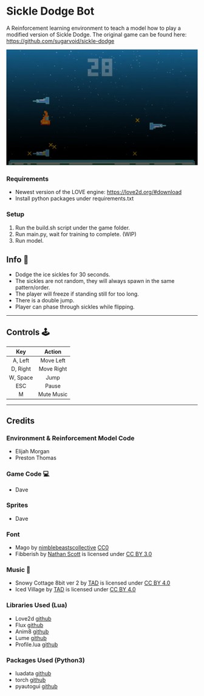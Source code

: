 # Sickle Dodge Bot
A Reinforcement learning environment to teach a model how to play a modified version of Sickle Dodge. The original game can be found here: https://github.com/sugarvoid/sickle-dodge

![modelJump](./img/modelJump.png)

### Requirements
- Newest version of the LOVE engine: https://love2d.org/#download
- Install python packages under requirements.txt

### Setup
1. Run the build.sh script under the game folder.
2. Run main.py, wait for training to complete. (WIP)
3. Run model.

## Info :dart:
- Dodge the ice sickles for 30 seconds.
- The sickles are not random, they will always spawn in the same pattern/order.
- The player will freeze if standing still for too long.
- There is a double jump.
- Player can phase through sickles while flipping.
<hr>

## Controls :joystick: 

|Key|Action|
|:---:|:---:|
|A, Left|Move Left|
|D, Right|Move Right|
|W, Space|Jump|
|ESC| Pause |
|M|Mute Music|

<hr>


## Credits
### Environment & Reinforcement Model Code
- Elijah Morgan
- Preston Thomas

### Game Code :computer: 
- Dave
### Sprites
- Dave
### Font
- Mago by [nimblebeastscollective](https://nimblebeastscollective.itch.io) [CC0](https://creativecommons.org/publicdomain/zero/1.0/)
- Fibberish by [Nathan Scott](https://caffinate.itch.io/fibberish) is licensed under [CC BY 3.0]()
### Music :musical_keyboard:
- Snowy Cottage 8bit ver 2 by [TAD](https://www.youtube.com/c/Tadon) is licensed under [CC BY 4.0](https://creativecommons.org/licenses/by/4.0/)
- Iced Village by [TAD](https://www.youtube.com/c/Tadon) is licensed under [CC BY 4.0](https://creativecommons.org/licenses/by/4.0/)
### Libraries Used (Lua)
- Love2d [github](https://github.com/love2d/love)
- Flux [github](https://github.com/rxi/flux)
- Anim8 [github](https://github.com/kikito/anim8)
- Lume [github](https://github.com/rxi/lume)
- Profile.lua [github](https://github.com/2dengine/profile.lua)

### Packages Used (Python3)
- luadata [github](https://github.com/leafvmaple/luadata)
- torch [github](https://github.com/pytorch/pytorch)
- pyautogui [github](https://github.com/asweigart/pyautogui)
